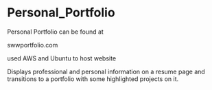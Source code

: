 # Personal_Portfolio


Personal Portfolio can be found at 

swwportfolio.com


used AWS and Ubuntu to host website

Displays professional and personal information on a resume page and transitions to a portfolio with some highlighted projects on it.
